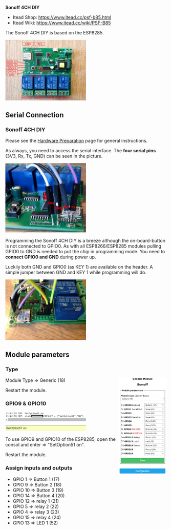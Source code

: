 **Sonoff 4CH DIY**

* Itead Shop: https://www.itead.cc/psf-b85.html
* Itead Wiki: https://www.itead.cc/wiki/PSF-B85

The Sonoff 4CH DIY is based on the ESP8285.

<img alt="Sonoff 4CH DIY GPIO" src="https://github.com/Gtis69/arendst.github.io/blob/master/media/Sonoff_DIY_4CH_GPIO.jpg" width="50%"/>

## Serial Connection

### Sonoff 4CH DIY

Please see the [Hardware Preparation](installation/Hardware-Preparation) page for general instructions.

As always, you need to access the serial interface. The **four serial pins** (3V3, Rx, Tx, GND) can be seen in the picture.

<img alt="Sonoff 4CH DIY serial" src="https://github.com/Gtis69/arendst.github.io/blob/master/media/Sonoff_DIY_4CH_serial.JPG" width="50%"/>

Programming the Sonoff 4CH DIY is a breeze although the on-board-button is not connected to GPIO0. As with all ESP8266/ESP8285 modules pulling GPIO0 to GND is needed to put the chip in programming mode. You need to **connect GPIO0 and GND** during power up.

Luckily both GND and GPIO0 (as KEY 1) are available on the header. A simple jumper between GND and KEY 1 while programming will do.

<img alt="Sonoff 4CH DIY jumper" src="https://github.com/Gtis69/arendst.github.io/blob/master/media/Sonoff_DIY_4CH_jump.JPG" width="50%"/>

## Module parameters

### Type

<img alt="Sonoff 4CH DIY parameters" src="https://github.com/Gtis69/arendst.github.io/blob/master/media/Sonoff_DIY_4CH_parameters.jpg" width="30%" align="right" />

Module Type => Generic (18)

Restart the module.

### GPIO9 & GPIO10

<img alt="Sonoff 4CH DIY SetOption51" src="https://github.com/Gtis69/arendst.github.io/blob/master/media/Sonoff_DIY_4CH_Option51.jpg" width="50%" />

To use GPIO9 and GPIO10 of the ESP8285, open the consol and enter => "SetOption51 on".

Restart the module.

### Assign inputs and outputs

* GPIO 1 => Button 1 (17)
* GPIO 9 => Button 2 (18)
* GPIO 10 => Button 3 (19)
* GPIO 14 => Button 4 (20)
* GPIO 12 => relay 1 (21)
* GPIO 5 => relay 2 (22)
* GPIO 4 => relay 3 (23)
* GPIO 15 => relay 4 (24)
* GPIO 13 => LED 1 (52)

